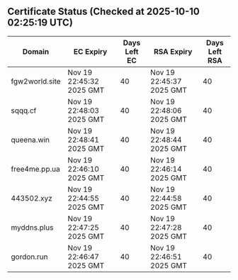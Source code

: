 ## Certificate Status (Checked at 2025-10-10 02:25:19 UTC)
| Domain | EC Expiry | Days Left EC | RSA Expiry | Days Left RSA |
|--------|-----------|-------------|------------|--------------|
| fgw2world.site | Nov 19 22:45:32 2025 GMT | 40 | Nov 19 22:45:37 2025 GMT | 40 |
| sqqq.cf | Nov 19 22:48:03 2025 GMT | 40 | Nov 19 22:48:06 2025 GMT | 40 |
| queena.win | Nov 19 22:48:41 2025 GMT | 40 | Nov 19 22:48:44 2025 GMT | 40 |
| free4me.pp.ua | Nov 19 22:46:10 2025 GMT | 40 | Nov 19 22:46:14 2025 GMT | 40 |
| 443502.xyz | Nov 19 22:44:55 2025 GMT | 40 | Nov 19 22:44:58 2025 GMT | 40 |
| myddns.plus | Nov 19 22:47:25 2025 GMT | 40 | Nov 19 22:47:28 2025 GMT | 40 |
| gordon.run | Nov 19 22:46:47 2025 GMT | 40 | Nov 19 22:46:51 2025 GMT | 40 |
